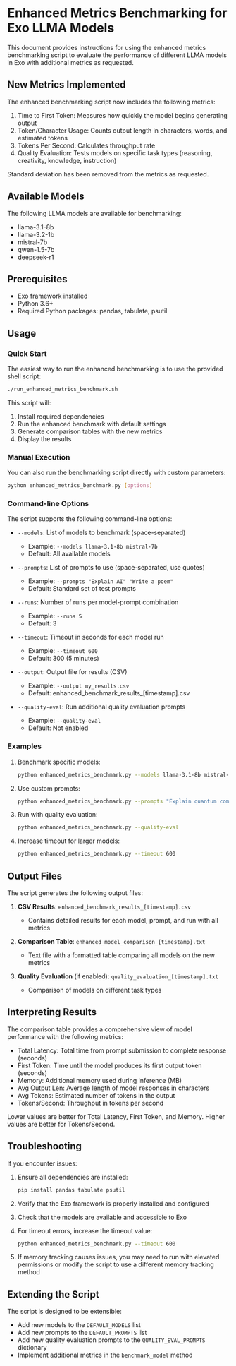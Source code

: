 # Enhanced Metrics Benchmarking for Exo LLMA Models

This document provides instructions for using the enhanced metrics benchmarking script to evaluate the performance of different LLMA models in Exo with additional metrics as requested.

## New Metrics Implemented

The enhanced benchmarking script now includes the following metrics:

1. Time to First Token: Measures how quickly the model begins generating output
2. Token/Character Usage: Counts output length in characters, words, and estimated tokens
3. Tokens Per Second: Calculates throughput rate
4. Quality Evaluation: Tests models on specific task types (reasoning, creativity, knowledge, instruction)

Standard deviation has been removed from the metrics as requested.

## Available Models

The following LLMA models are available for benchmarking:

- llama-3.1-8b
- llama-3.2-1b
- mistral-7b
- qwen-1.5-7b
- deepseek-r1

## Prerequisites

- Exo framework installed
- Python 3.6+
- Required Python packages: pandas, tabulate, psutil

## Usage

### Quick Start

The easiest way to run the enhanced benchmarking is to use the provided shell script:

```bash
./run_enhanced_metrics_benchmark.sh
```

This script will:
1. Install required dependencies
2. Run the enhanced benchmark with default settings
3. Generate comparison tables with the new metrics
4. Display the results

### Manual Execution

You can also run the benchmarking script directly with custom parameters:

```bash
python enhanced_metrics_benchmark.py [options]
```

### Command-line Options

The script supports the following command-line options:

- `--models`: List of models to benchmark (space-separated)
  - Example: `--models llama-3.1-8b mistral-7b`
  - Default: All available models

- `--prompts`: List of prompts to use (space-separated, use quotes)
  - Example: `--prompts "Explain AI" "Write a poem"`
  - Default: Standard set of test prompts

- `--runs`: Number of runs per model-prompt combination
  - Example: `--runs 5`
  - Default: 3

- `--timeout`: Timeout in seconds for each model run
  - Example: `--timeout 600`
  - Default: 300 (5 minutes)

- `--output`: Output file for results (CSV)
  - Example: `--output my_results.csv`
  - Default: enhanced_benchmark_results_[timestamp].csv

- `--quality-eval`: Run additional quality evaluation prompts
  - Example: `--quality-eval`
  - Default: Not enabled

### Examples

1. Benchmark specific models:
   ```bash
   python enhanced_metrics_benchmark.py --models llama-3.1-8b mistral-7b
   ```

2. Use custom prompts:
   ```bash
   python enhanced_metrics_benchmark.py --prompts "Explain quantum computing" "Write code for bubble sort"
   ```

3. Run with quality evaluation:
   ```bash
   python enhanced_metrics_benchmark.py --quality-eval
   ```

4. Increase timeout for larger models:
   ```bash
   python enhanced_metrics_benchmark.py --timeout 600
   ```

## Output Files

The script generates the following output files:

1. **CSV Results**: `enhanced_benchmark_results_[timestamp].csv`
   - Contains detailed results for each model, prompt, and run with all metrics

2. **Comparison Table**: `enhanced_model_comparison_[timestamp].txt`
   - Text file with a formatted table comparing all models on the new metrics

3. **Quality Evaluation** (if enabled): `quality_evaluation_[timestamp].txt`
   - Comparison of models on different task types

## Interpreting Results

The comparison table provides a comprehensive view of model performance with the following metrics:

- Total Latency: Total time from prompt submission to complete response (seconds)
- First Token: Time until the model produces its first output token (seconds)
- Memory: Additional memory used during inference (MB)
- Avg Output Len: Average length of model responses in characters
- Avg Tokens: Estimated number of tokens in the output
- Tokens/Second: Throughput in tokens per second

Lower values are better for Total Latency, First Token, and Memory.
Higher values are better for Tokens/Second.

## Troubleshooting

If you encounter issues:

1. Ensure all dependencies are installed:
   ```bash
   pip install pandas tabulate psutil
   ```

2. Verify that the Exo framework is properly installed and configured

3. Check that the models are available and accessible to Exo

4. For timeout errors, increase the timeout value:
   ```bash
   python enhanced_metrics_benchmark.py --timeout 600
   ```

5. If memory tracking causes issues, you may need to run with elevated permissions or modify the script to use a different memory tracking method

## Extending the Script

The script is designed to be extensible:

- Add new models to the `DEFAULT_MODELS` list
- Add new prompts to the `DEFAULT_PROMPTS` list
- Add new quality evaluation prompts to the `QUALITY_EVAL_PROMPTS` dictionary
- Implement additional metrics in the `benchmark_model` method
